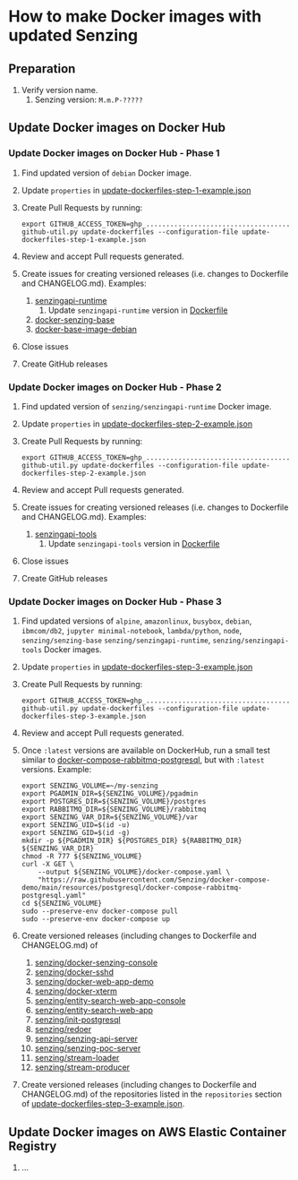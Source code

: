 # How to make Docker images with updated Senzing

## Preparation

1. Verify version name.
    1. Senzing version: `M.m.P-?????`

## Update Docker images on Docker Hub

### Update Docker images on Docker Hub  - Phase 1

1. Find updated version of `debian` Docker image.
1. Update `properties` in
   [update-dockerfiles-step-1-example.json](https://github.com/Senzing/github-util/blob/main/update-dockerfiles-step-1-example.json)
1. Create Pull Requests by running:

    ```console
    export GITHUB_ACCESS_TOKEN=ghp_....................................
    github-util.py update-dockerfiles --configuration-file update-dockerfiles-step-1-example.json
    ```

1. Review and accept Pull requests generated.
1. Create issues for creating versioned releases (i.e. changes to Dockerfile and CHANGELOG.md).
   Examples:
    1. [senzingapi-runtime](https://github.com/Senzing/senzingapi-runtime/issues/31)
        1. Update `senzingapi-runtime` version in
           [Dockerfile](https://github.com/Senzing/senzingapi-runtime/blob/main/Dockerfile)
    1. [docker-senzing-base](https://github.com/Senzing/docker-senzing-base/issues/126)
    1. [docker-base-image-debian](https://github.com/Senzing/docker-base-image-debian/issues/42)
1. Close issues
1. Create GitHub releases

### Update Docker images on Docker Hub - Phase 2

1. Find updated version of `senzing/senzingapi-runtime` Docker image.
1. Update `properties` in
   [update-dockerfiles-step-2-example.json](https://github.com/Senzing/github-util/blob/main/update-dockerfiles-step-2-example.json)
1. Create Pull Requests by running:

    ```console
    export GITHUB_ACCESS_TOKEN=ghp_....................................
    github-util.py update-dockerfiles --configuration-file update-dockerfiles-step-2-example.json
    ```

1. Review and accept Pull requests generated.
1. Create issues for creating versioned releases (i.e. changes to Dockerfile and CHANGELOG.md).
   Examples:
    1. [senzingapi-tools](https://github.com/Senzing/senzingapi-tools/issues/25)
        1. Update `senzingapi-tools` version in
           [Dockerfile](https://github.com/Senzing/senzingapi-tools/blob/main/Dockerfile)
1. Close issues
1. Create GitHub releases

### Update Docker images on Docker Hub - Phase 3

1. Find updated versions of
   `alpine`,
   `amazonlinux`,
   `busybox`,
   `debian`,
   `ibmcom/db2`,
   `jupyter minimal-notebook`,
   `lambda/python`,
   `node`,
   `senzing/senzing-base`
   `senzing/senzingapi-runtime`,
   `senzing/senzingapi-tools`
    Docker images.
1. Update `properties` in
   [update-dockerfiles-step-3-example.json](https://github.com/Senzing/github-util/blob/main/update-dockerfiles-step-3-example.json)
1. Create Pull Requests by running:

    ```console
    export GITHUB_ACCESS_TOKEN=ghp_....................................
    github-util.py update-dockerfiles --configuration-file update-dockerfiles-step-3-example.json
    ```

1. Review and accept Pull requests generated.
1. Once `:latest` versions are available on DockerHub,
   run a small test similar to
   [docker-compose-rabbitmq-postgresql](https://github.com/Senzing/docker-compose-demo/blob/main/docs/docker-compose-rabbitmq-postgresql/README.md#demonstrate), but with `:latest` versions.
   Example:

    ```console
    export SENZING_VOLUME=~/my-senzing
    export PGADMIN_DIR=${SENZING_VOLUME}/pgadmin
    export POSTGRES_DIR=${SENZING_VOLUME}/postgres
    export RABBITMQ_DIR=${SENZING_VOLUME}/rabbitmq
    export SENZING_VAR_DIR=${SENZING_VOLUME}/var
    export SENZING_UID=$(id -u)
    export SENZING_GID=$(id -g)
    mkdir -p ${PGADMIN_DIR} ${POSTGRES_DIR} ${RABBITMQ_DIR} ${SENZING_VAR_DIR}
    chmod -R 777 ${SENZING_VOLUME}
    curl -X GET \
        --output ${SENZING_VOLUME}/docker-compose.yaml \
        "https://raw.githubusercontent.com/Senzing/docker-compose-demo/main/resources/postgresql/docker-compose-rabbitmq-postgresql.yaml"
    cd ${SENZING_VOLUME}
    sudo --preserve-env docker-compose pull
    sudo --preserve-env docker-compose up

    ```

1. Create versioned releases (including changes to Dockerfile and CHANGELOG.md) of
    1. [senzing/docker-senzing-console](https://github.com/Senzing/docker-senzing-console)
    1. [senzing/docker-sshd](https://github.com/Senzing/docker-sshd)
    1. [senzing/docker-web-app-demo](https://github.com/Senzing/docker-web-app-demo)
    1. [senzing/docker-xterm](https://github.com/Senzing/docker-xterm)
    1. [senzing/entity-search-web-app-console](https://github.com/Senzing/entity-search-web-app-console)
    1. [senzing/entity-search-web-app](https://github.com/Senzing/entity-search-web-app)
    1. [senzing/init-postgresql](https://github.com/Senzing/init-postgresql)
    1. [senzing/redoer](https://github.com/Senzing/redoer)
    1. [senzing/senzing-api-server](https://github.com/Senzing/senzing-api-server)
    1. [senzing/senzing-poc-server](https://github.com/Senzing/senzing-poc-server)
    1. [senzing/stream-loader](https://github.com/Senzing/stream-loader)
    1. [senzing/stream-producer](https://github.com/Senzing/stream-producer)
1. Create versioned releases (including changes to Dockerfile and CHANGELOG.md) of the repositories
   listed in the `repositories` section of
   [update-dockerfiles-step-3-example.json](https://github.com/Senzing/github-util/blob/main/update-dockerfiles-step-3-example.json).

## Update Docker images on AWS Elastic Container Registry

1. ...
